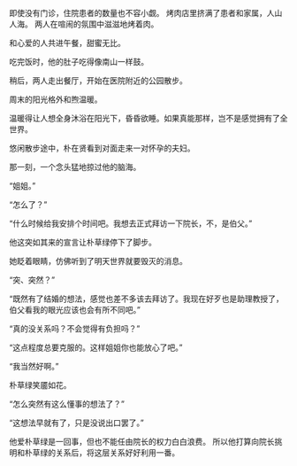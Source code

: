 即使没有门诊，住院患者的数量也不容小觑。
烤肉店里挤满了患者和家属，人山人海。
两人在喧闹的氛围中滋滋地烤着肉。

和心爱的人共进午餐，甜蜜无比。

吃完饭时，他的肚子吃得像南山一样鼓。

稍后，两人走出餐厅，开始在医院附近的公园散步。

周末的阳光格外和煦温暖。

温暖得让人想全身沐浴在阳光下，昏昏欲睡。如果真能那样，岂不是感觉拥有了全世界。

悠闲散步途中，朴在贤看到对面走来一对怀孕的夫妇。

那一刻，一个念头猛地掠过他的脑海。

“姐姐。”

“怎么了？”

“什么时候给我安排个时间吧。我想去正式拜访一下院长，不，是伯父。”

他这突如其来的宣言让朴草绿停下了脚步。

她眨着眼睛，仿佛听到了明天世界就要毁灭的消息。

“突、突然？”

“既然有了结婚的想法，感觉也差不多该去拜访了。我现在好歹也是助理教授了，伯父看我的眼光应该也会有所不同吧。”

“真的没关系吗？不会觉得有负担吗？”

“这点程度总要克服的。这样姐姐你也能放心了吧。”

“我当然好啊。”

朴草绿笑靥如花。

“怎么突然有这么懂事的想法了？”

“这想法早就有了，只是没说出口罢了。”

他爱朴草绿是一回事，但也不能任由院长的权力白白浪费。
所以他打算向院长挑明和朴草绿的关系后，将这层关系好好利用一番。